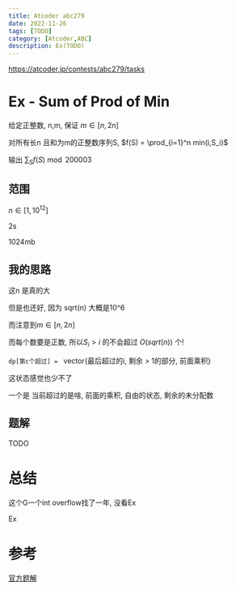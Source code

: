```yaml
---
title: Atcoder abc279
date: 2022-11-26
tags: [TODO]
category: [Atcoder,ABC]
description: Ex(TODO)
---
```


https://atcoder.jp/contests/abc279/tasks

# Ex - Sum of Prod of Min

给定正整数, n,m, 保证 $m \in [n,2n]$

对所有长n 且和为m的正整数序列S, $f(S) = \prod_{i=1}^n min(i,S_i)$

输出 $\sum_S f(S) \bmod 200003$

## 范围

$n \in [1,10^{12}]$

2s

1024mb

## 我的思路

这n 是真的大

但是也还好, 因为 sqrt(n) 大概是10^6

而注意到$m\in [n,2n]$

而每个数要是正数, 所以$S_i > i$ 的不会超过 $O(sqrt(n))$ 个!

`dp[第c个超过] = ` vector{最后超过的i, 剩余 > 1的部分, 前面乘积}

这状态感觉也少不了

一个是 当前超过的是啥, 前面的乘积, 自由的状态, 剩余的未分配数

## 题解

TODO

# 总结

这个G一个int overflow找了一年, 没看Ex

Ex


# 参考

[官方题解](https://atcoder.jp/contests/abc279/editorial)

